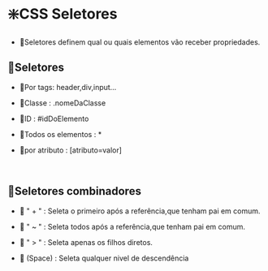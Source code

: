 # ❇️CSS Seletores

- 🔸Seletores definem qual ou quais elementos vão receber propriedades.

## 💠Seletores

- 🔸Por tags: header,div,input…

- 🔸Classe : .nomeDaClasse

- 🔸ID : #idDoElemento

- 🔸Todos os elementos :  *

- 🔸por atributo : [atributo=valor]

</br>

## 💠Seletores combinadores

- 🔸 " + " : Seleta o primeiro  após a referência,que tenham pai em comum.

- 🔸 " ~ " : Seleta todos após a referência,que tenham pai em comum.

- 🔸 " > " : Seleta apenas os filhos diretos.

- 🔸 (Space) : Seleta qualquer nivel de descendência
